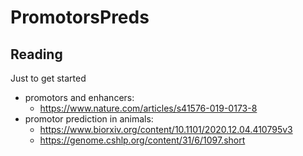 # PromotorsPreds

## Reading
Just to get started

 - promotors and enhancers: 
   - https://www.nature.com/articles/s41576-019-0173-8
 - promotor prediction in animals: 
   - https://www.biorxiv.org/content/10.1101/2020.12.04.410795v3
   - https://genome.cshlp.org/content/31/6/1097.short
